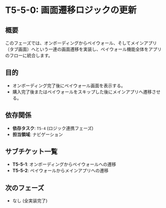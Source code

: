 # T5-5-0: 画面遷移ロジックの更新

## 概要

このフェーズでは、オンボーディングからペイウォール、そしてメインアプリ（タブ画面）へという一連の画面遷移を実装し、ペイウォール機能全体をアプリのフローに統合します。

## 目的

- オンボーディング完了後にペイウォール画面を表示する。
- 購入完了後またはペイウォールをスキップした後にメインアプリへ遷移させる。

## 依存関係

- **依存タスク**: `T5-4` (ロジック連携フェーズ)
- **担当領域**: ナビゲーション

## サブチケット一覧

- **T5-5-1**: オンボーディングからペイウォールへの遷移
- **T5-5-2**: ペイウォールからメインアプリへの遷移

## 次のフェーズ

- なし (全実装完了)
